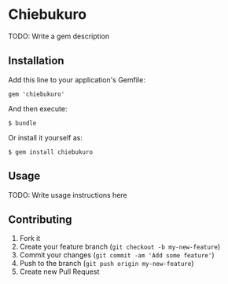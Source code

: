 # Chiebukuro

TODO: Write a gem description

## Installation

Add this line to your application's Gemfile:

    gem 'chiebukuro'

And then execute:

    $ bundle

Or install it yourself as:

    $ gem install chiebukuro

## Usage

TODO: Write usage instructions here

## Contributing

1. Fork it
2. Create your feature branch (`git checkout -b my-new-feature`)
3. Commit your changes (`git commit -am 'Add some feature'`)
4. Push to the branch (`git push origin my-new-feature`)
5. Create new Pull Request
